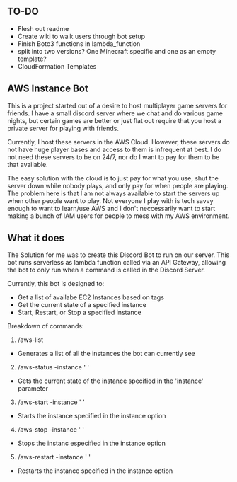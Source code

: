 ## TO-DO
* Flesh out readme
* Create wiki to walk users through bot setup
* Finish Boto3 functions in lambda_function
* split into two versions? One Minecraft specific and one as an empty template?
* CloudFormation Templates

## AWS Instance Bot
This is a project started out of a desire to host multiplayer game servers for friends. I have a small discord server where we chat and do various game nights, but certain games are better or just flat out require that you host a private server for playing with friends.

Currently, I host these servers in the AWS Cloud. However, these servers do not have huge player bases and access to them is infrequent at best. I do not need these servers to be on 24/7, nor do I want to pay for them to be that available.

The easy solution with the cloud is to just pay for what you use, shut the server down while nobody plays, and only pay for when people are playing. The problem here is that I am not always available to start the servers up when other people want to play. Not everyone I play with is tech savvy enough to want to learn/use AWS and I don't neccessarily want to start making a bunch of IAM users for people to mess with my AWS environment.

## What it does
The Solution for me was to create this Discord Bot to run on our server. This bot runs serverless as lambda function called via an API Gateway, allowing the bot to only run when a command is called in the Discord Server.

Currently, this bot is designed to:
* Get a list of availabe EC2 Instances based on tags
* Get the current state of a specified instance
* Start, Restart, or Stop a specified instance

Breakdown of commands:
1. /aws-list
  * Generates a list of all the instances the bot can currently see
2. /aws-status -instance ' '
  * Gets the current state of the instance specified in the 'instance' parameter
3. /aws-start -instance ' '
  * Starts the instance specified in the instance option
4. /aws-stop -instance ' '
  * Stops the instanc especified in the instance option
5. /aws-restart -instance ' '
  * Restarts the instance specified in the instance option
